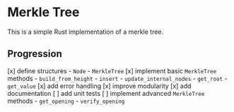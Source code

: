 # Merkle Tree
This is a simple Rust implementation of a merkle tree.

## Progression
[x] define structures
    - `Node`
    - `MerkleTree`
[x] implement basic `MerkleTree` methods
    - `build_from_height`
    - `insert`
    - `update_internal_nodes`
    - `get_root` 
    - `get_value`
[x] add error handling
[x] improve modularity
[x] add documentation
[ ] add unit tests
[ ] implement advanced `MerkleTree` methods
    - `get_opening`
    - `verify_opening`